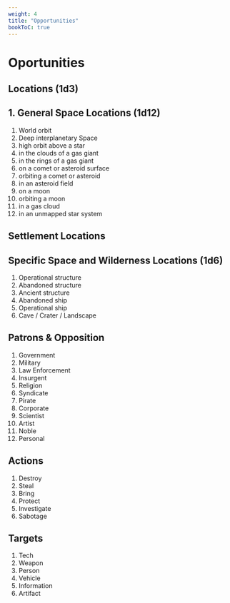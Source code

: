 ```yaml
---
weight: 4
title: "Opportunities"
bookToC: true
---
```


# Oportunities

## Locations (1d3)
## 1. General Space Locations (1d12)
1. World orbit
2. Deep interplanetary Space
3. high orbit above a star
4. in the clouds of a gas giant
5. in the rings of a gas giant
6. on a comet or asteroid surface
7. orbiting a comet or asteroid
8. in an asteroid field
9. on a moon
10. orbiting a moon
11. in a gas cloud
12. in an unmapped star system

## Settlement Locations

## Specific Space and Wilderness Locations (1d6)
1. Operational structure
2. Abandoned structure
3. Ancient structure
4. Abandoned ship
5. Operational ship
6. Cave / Crater / Landscape


## Patrons & Opposition
1. Government
2. Military
3. Law Enforcement
4. Insurgent
5. Religion
6. Syndicate
7. Pirate
8. Corporate
9. Scientist
10. Artist
11. Noble
12. Personal

## Actions
1. Destroy
2. Steal
3. Bring
4. Protect
5. Investigate
6. Sabotage

## Targets
1. Tech
2. Weapon
3. Person
4. Vehicle
5. Information
6. Artifact













